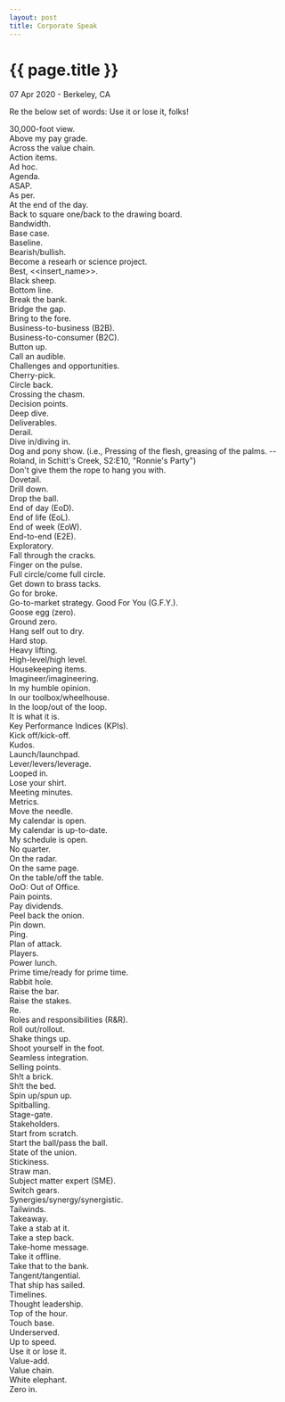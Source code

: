```yaml
---
layout: post
title: Corporate Speak
---
```


{{ page.title }}
================

<p class="meta">07 Apr 2020 - Berkeley, CA</p>

Re the below set of words: Use it or lose it, folks!

30,000-foot view.  
Above my pay grade.  
Across the value chain.  
Action items.  
Ad hoc.  
Agenda.  
ASAP.  
As per.  
At the end of the day.  
Back to square one/back to the drawing board.  
Bandwidth.  
Base case.  
Baseline.  
Bearish/bullish.  
Become a researh or science project.  
Best, <<insert_name>>.  
Black sheep.  
Bottom line.  
Break the bank.  
Bridge the gap.  
Bring to the fore.  
Business-to-business (B2B).  
Business-to-consumer (B2C).  
Button up.  
Call an audible.  
Challenges and opportunities.  
Cherry-pick.  
Circle back.  
Crossing the chasm.  
Decision points.  
Deep dive.  
Deliverables.  
Derail.  
Dive in/diving in.  
Dog and pony show. (i.e., Pressing of the flesh, greasing of the palms. --Roland, in Schitt's Creek, S2:E10, "Ronnie's Party")  
Don't give them the rope to hang you with.  
Dovetail.  
Drill down.  
Drop the ball.  
End of day (EoD).  
End of life (EoL).  
End of week (EoW).  
End-to-end (E2E).  
Exploratory.  
Fall through the cracks.  
Finger on the pulse.  
Full circle/come full circle.  
Get down to brass tacks.  
Go for broke.  
Go-to-market strategy.
Good For You (G.F.Y.).  
Goose egg (zero).  
Ground zero.  
Hang self out to dry.  
Hard stop.  
Heavy lifting.  
High-level/high level.  
Housekeeping items.  
Imagineer/imagineering.  
In my humble opinion.  
In our toolbox/wheelhouse.  
In the loop/out of the loop.  
It is what it is.  
Key Performance Indices (KPIs).  
Kick off/kick-off.  
Kudos.  
Launch/launchpad.  
Lever/levers/leverage.  
Looped in.  
Lose your shirt.  
Meeting minutes.  
Metrics.  
Move the needle.  
My calendar is open.  
My calendar is up-to-date.  
My schedule is open.  
No quarter.  
On the radar.  
On the same page.  
On the table/off the table.  
OoO: Out of Office.  
Pain points.  
Pay dividends.  
Peel back the onion.  
Pin down.  
Ping.  
Plan of attack.  
Players.  
Power lunch.  
Prime time/ready for prime time.  
Rabbit hole.  
Raise the bar.  
Raise the stakes.  
Re.  
Roles and responsibilities (R&R).  
Roll out/rollout.  
Shake things up.  
Shoot yourself in the foot.  
Seamless integration.  
Selling points.  
Sh!t a brick.  
Sh!t the bed.  
Spin up/spun up.  
Spitballing.  
Stage-gate.  
Stakeholders.  
Start from scratch.  
Start the ball/pass the ball.  
State of the union.  
Stickiness.  
Straw man.  
Subject matter expert (SME).  
Switch gears.  
Synergies/synergy/synergistic.  
Tailwinds.  
Takeaway.  
Take a stab at it.  
Take a step back.  
Take-home message.  
Take it offline.  
Take that to the bank.  
Tangent/tangential.  
That ship has sailed.  
Timelines.  
Thought leadership.  
Top of the hour.  
Touch base.  
Underserved.  
Up to speed.  
Use it or lose it.  
Value-add.  
Value chain.  
White elephant.  
Zero in.